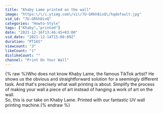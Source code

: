 ```yaml
---
title: "Khaby Lame printed on the wall"
image: "https:\/\/i.ytimg.com\/vi\/7U-GRkh8ivQ\/hqdefault.jpg"
vid_id: "7U-GRkh8ivQ"
categories: "Howto-Style"
tags: ["Khaby","printed"]
date: "2021-12-16T13:46:45+03:00"
vid_date: "2021-12-14T15:08:09Z"
duration: "PT16S"
viewcount: "3"
likeCount: "1"
dislikeCount: ""
channel: "Print On Your Wall"
---
```

{% raw %}Who does not know Khaby Lame, the famous TikTok artist? He shows us the obvious and straightforward solution for a seemingly different task. And that's precisely what wall printing is about. Simplify the process of making your wall a piece of art instead of hanging a work of art on the wall.<br />So, this is our take on Khaby Lame. Printed with our fantastic UV wall printing machine.{% endraw %}
